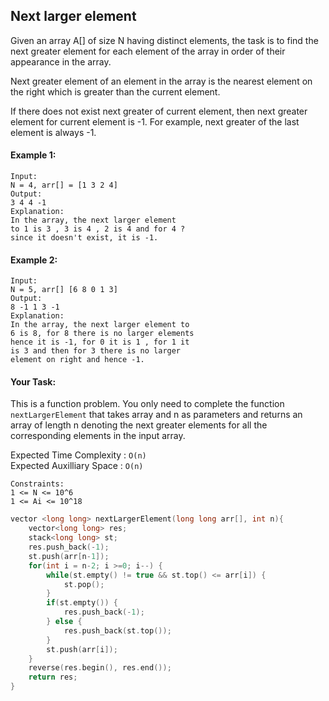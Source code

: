 ## Next larger element

Given an array A[] of size N having distinct elements, the task is to find the next greater element for each element of the array in order of their appearance in the array.

Next greater element of an element in the array is the nearest element on the right which is greater than the current element.

If there does not exist next greater of current element, then next greater element for current element is -1. For example, next greater of the last element is always -1.

#### Example 1:

```
Input:
N = 4, arr[] = [1 3 2 4]
Output:
3 4 4 -1
Explanation:
In the array, the next larger element
to 1 is 3 , 3 is 4 , 2 is 4 and for 4 ?
since it doesn't exist, it is -1.
```

#### Example 2:

```
Input:
N = 5, arr[] [6 8 0 1 3]
Output:
8 -1 1 3 -1
Explanation:
In the array, the next larger element to
6 is 8, for 8 there is no larger elements
hence it is -1, for 0 it is 1 , for 1 it
is 3 and then for 3 there is no larger
element on right and hence -1.
```

#### Your Task:

This is a function problem. You only need to complete the function `nextLargerElement` that takes array and n as parameters and returns an array of length n denoting the next greater elements for all the corresponding elements in the input array.

Expected Time Complexity : `O(n)`  
Expected Auxilliary Space : `O(n)`

```
Constraints:
1 <= N <= 10^6
1 <= Ai <= 10^18
```

```c++
vector <long long> nextLargerElement(long long arr[], int n){
    vector<long long> res;
    stack<long long> st;
    res.push_back(-1);
    st.push(arr[n-1]);
    for(int i = n-2; i >=0; i--) {
        while(st.empty() != true && st.top() <= arr[i]) {
            st.pop();
        }
        if(st.empty()) {
            res.push_back(-1);
        } else {
            res.push_back(st.top());
        }
        st.push(arr[i]);
    }
    reverse(res.begin(), res.end());
    return res;
}
```
